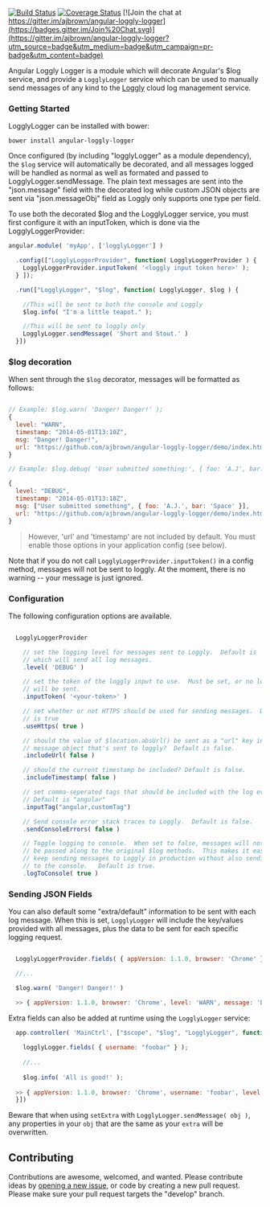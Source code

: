 [![Build Status](https://travis-ci.org/ajbrown/angular-loggly-logger.svg)](https://travis-ci.org/ajbrown/angular-loggly-logger)
[![Coverage Status](https://coveralls.io/repos/ajbrown/angular-loggly-logger/badge.svg?branch=develop)](https://coveralls.io/r/ajbrown/angular-loggly-logger?branch=develop)
[![Join the chat at https://gitter.im/ajbrown/angular-loggly-logger](https://badges.gitter.im/Join%20Chat.svg)](https://gitter.im/ajbrown/angular-loggly-logger?utm_source=badge&utm_medium=badge&utm_campaign=pr-badge&utm_content=badge)


Angular Loggly Logger is a module which will decorate Angular's $log service, and provide a `LogglyLogger` service which can be used to manually send messages of any kind to the [Loggly](https://www.loggly.com) cloud log management service.


### Getting Started

LogglyLogger can be installed with bower:

```
bower install angular-loggly-logger
```

Once configured (by including "logglyLogger" as a module dependency), the `$log`
service will automatically be decorated, and all messages logged will be handled
as normal as well as formated and passed to LogglyLogger.sendMessage.
The plain text messages are sent into the "json.message" field with the decorated log while custom JSON objects are sent via "json.messageObj" field as Loggly only supports one type per field.

To use both the decorated $log and the LogglyLogger service, you must first
configure it with an inputToken, which is done via the LogglyLoggerProvider:

```javascript
angular.module( 'myApp', ['logglyLogger'] )

  .config(["LogglyLoggerProvider", function( LogglyLoggerProvider ) {
    LogglyLoggerProvider.inputToken( '<loggly input token here>' );
  } ]);

  .run(["LogglyLogger", "$log", function( LogglyLogger, $log ) {

    //This will be sent to both the console and Loggly
    $log.info( "I'm a little teapot." );

    //This will be sent to loggly only
    LogglyLogger.sendMessage( 'Short and Stout.' )
  }])

```

### $log decoration

When sent through the `$log` decorator, messages will be formatted as follows:

```javascript

// Example: $log.warn( 'Danger! Danger!' );
{
  level: "WARN",
  timestamp: "2014-05-01T13:10Z",
  msg: "Danger! Danger!",
  url: "https://github.com/ajbrown/angular-loggly-logger/demo/index.html",
}

// Example: $log.debug( 'User submitted something:', { foo: 'A.J', bar: 'Space' } )

{
  level: "DEBUG",
  timestamp: "2014-05-01T13:18Z",
  msg: ["User submitted something", { foo: 'A.J.', bar: 'Space' }],
  url: "https://github.com/ajbrown/angular-loggly-logger/demo/index.html",
}
```

> However, 'url' and 'timestamp' are not included by default.  You must enable those options in your application config (see below).


Note that if you do not call `LogglyLoggerProvider.inputToken()` in a config method, messages will not be sent to loggly.  At the moment, there is no warning -- your message is just ignored.

### Configuration

The following configuration options are available.

```javascript

  LogglyLoggerProvider

    // set the logging level for messages sent to Loggly.  Default is 'DEBUG',
    // which will send all log messages.
    .level( 'DEBUG' )

    // set the token of the loggly input to use.  Must be set, or no logs
    // will be sent.
    .inputToken( '<your-token>' )

    // set whether or not HTTPS should be used for sending messages.  Default
    // is true
    .useHttps( true )

    // should the value of $location.absUrl() be sent as a "url" key in the
    // message object that's sent to loggly?  Default is false.
    .includeUrl( false )

    // should the current timestamp be included? Default is false.
    .includeTimestamp( false )

    // set comma-seperated tags that should be included with the log events.
    // Default is "angular"
    .inputTag("angular,customTag")

    // Send console error stack traces to Loggly.  Default is false.
    .sendConsoleErrors( false )

    // Toggle logging to console.  When set to false, messages will not be
    // be passed along to the original $log methods.  This makes it easy to
    // keep sending messages to Loggly in production without also sending them
    // to the console.   Default is true.
    .logToConsole( true )

```

### Sending JSON Fields

You can also default some "extra/default" information to be sent with each log message.  When this is set, `LogglyLogger` 
will include the key/values provided with all messages, plus the data to be sent for each specific logging request.

```javascript

  LogglyLoggerProvider.fields( { appVersion: 1.1.0, browser: 'Chrome' } );

  //...

  $log.warn( 'Danger! Danger!' )

  >> { appVersion: 1.1.0, browser: 'Chrome', level: 'WARN', message: 'Danger! Danger', url: 'http://google.com' }
```

Extra fields can also be added at runtime using the `LogglyLogger` service:

```javascript
  app.controller( 'MainCtrl', ["$scope", "$log", "LogglyLogger", function( $scope, $log, LogglyLogger ) {
    
    logglyLogger.fields( { username: "foobar" } );
    
    //...
    
    $log.info( 'All is good!' );
    
  >> { appVersion: 1.1.0, browser: 'Chrome', username: 'foobar', level: 'WARN', message: 'All is good', url: 'http://google.com' }
  }])

```


Beware that when using `setExtra` with `LogglyLogger.sendMessage( obj )`, any properties in your `obj` that are the same as your `extra` will be overwritten.  


## Contributing

Contributions are awesome, welcomed, and wanted.  Please contribute ideas by [opening a new issue](http://github.com/ajbrown/angular-loggy-logger/issues), or code by creating a new pull request.  Please make sure your pull request targets the "develop" branch.
